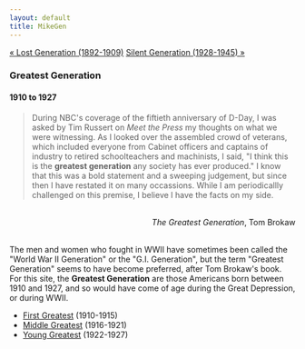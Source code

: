 ```yaml
---
layout: default
title: MikeGen
---
```

<a href="/mike-gen/generations/lost.html" class="next">&laquo; Lost Generation (1892-1909)</a><span style="text-align: right"> <a href="/mike-gen/generations/silent.html" class="next">Silent Generation (1928-1945) &raquo;</a></span>

### Greatest Generation
#### 1910 to 1927
>During NBC's coverage of the fiftieth anniversary of D-Day, I was asked by Tim Russert on <em>Meet the Press</em> my thoughts on what we were witnessing. As I looked over the assembled crowd of veterans, which included everyone from Cabinet officers and captains of industry to retired schoolteachers and machinists, I said, "I think this is the **greatest generation** any society has ever produced." I know that this was a bold statement and a sweeping judgement, but since then I have restated it on many occassions. While I am periodicallly challenged on this premise, I believe I have the facts on my side.

<br>
<div style="text-align: right"> <em>The Greatest Generation</em>, Tom Brokaw </div>
<br>  
  
The men and women who fought in WWII have sometimes been called the "World War II Generation" or the "G.I. Generation", but the term "Greatest Generation" seems to have become preferred, after Tom Brokaw's book. For this site, the **Greatest Generation** are those Americans born between 1910 and 1927, and so would have come of age during the Great Depression, or during WWII. 

- [First Greatest](/mike-gen/generations/greatest-first.html) (1910-1915)
- [Middle Greatest](/mike-gen/generations/greatest-middle.html) (1916-1921)
- [Young Greatest](/mike-gen/generations/greatest-young.html) (1922-1927)
